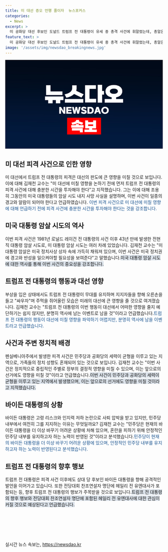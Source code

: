 ```yaml
---
title: 미 대선 증오 언행 줄이자  뉴스포커스
categories:
  - News
excerpt: >
  미 공화당 대선 후보인 도널드 트럼프 전 대통령이 유세 중 총격 사건에 휘말렸는데, 총알은 트럼프 전 대통령에게 직접적인 피해를 주진 않았지만, 지지자 한 명이 사망했습니다. 이는 레이건 대통령 피격 사건 이후 43년만에 발생한 암살 시도로, 이번 사건이 미 대선에 어떤 영향을 미칠지에 관심이 쏠리고 있습니다. 트럼프 전 대통령의 부상에도 불구하고 대선에 참여할 의지를 보여주며 대선의 판도를 뒤바꿀 수 있는 역사적인 사건으로 평가되고 있습니다. 또한, 이번 사건이 미 대선의 정치적 분위기에 영향을 줄 수 있어 극심한 관심을 모으고 있습니다.
feature_text: >
  미 공화당 대선 후보인 도널드 트럼프 전 대통령이 유세 중 총격 사건에 휘말렸는데, 총알은 트럼프 전 대통령에게 직접적인 피해를 주진 않았지만, 지지자 한 명이 사망했습니다. 이는 레이건 대통령 피격 사건 이후 43년만에 발생한 암살 시도로, 이번 사건이 미 대선에 어떤 영향을 미칠지에 관심이 쏠리고 있습니다. 트럼프 전 대통령의 부상에도 불구하고 대선에 참여할 의지를 보여주며 대선의 판도를 뒤바꿀 수 있는 역사적인 사건으로 평가되고 있습니다. 또한, 이번 사건이 미 대선의 정치적 분위기에 영향을 줄 수 있어 극심한 관심을 모으고 있습니다.
image: '/assets/img/newsdao_breakingnews.jpg'
---
```


<p><img src="/assets/img/newsdao_breakingnews.jpg" alt="firstkoreanews 속보" /></p>

<h2 data-ke-size="size26">미 대선 피격 사건으로 인한 영향</h2>

<p>미 대선에서 트럼프 전 대통령의 피격은 대선의 판도에 큰 영향을 미칠 것으로 보입니다. 이에 대해 김재천 교수는 "미 대선에 미칠 영향을 논하기 전에 먼저 트럼프 전 대통령의 피격 사건에 대해 충분한 시간을 투자해야 한다"고 지적했습니다. 그는 이에 대해 조용히 그동안의 미국 대통령들의 암살 시도 내지 사망 사실을 설명하며, 이번 사건이 일종의 경고와 알람이 되어야 한다고 언급하였습니다.<span style="color: #1a5490;"> 이번 피격 사건으로 미 대선에 미칠 영향에 대해 언급하기 전에 피격 사건에 충분한 시간을 투자해야 한다는 것을 강조합니다.</span></p>

<h2 data-ke-size="size26">미국 대통령 암살 시도의 역사</h2>

<p>이번 피격 사건은 1981년 로널드 레이건 전 대통령의 사건 이후 43년 만에 발생한 전현직 대통령 암살 시도로, 미 대통령 암살 시도는 여러 차례 있었습니다. 김재천 교수는 "미 대통령 암살은 미국 정치사상 상자 속에 가득히 채워져 있으며, 이번 사건은 미국 정치권에 경고와 반성을 일으켜야할 필요성을 보여준다"고 말했습니다.<span style="background-color: #21538527;">미국 대통령 암살 시도에 대한 역사를 통해 이번 사건의 중요성을 강조합니다.</span></p>

<h2 data-ke-size="size26">트럼프 전 대통령의 행동과 대선 영향</h2>

<p>부상을 입은 상태에서도 트럼프 전 대통령이 무대를 유지하며 지지자들을 향해 오른손을 들고 "싸우자"며 주먹을 쥐어올린 모습은 미래의 대선에 큰 영향을 줄 것으로 여겨졌습니다. 김재천 교수는 "트럼프 전 대통령의 이번 행동이 대선에서 어떠한 영향을 줄지 예단하기는 쉽지 않지만, 분명히 역사에 남는 이벤트로 남을 것"이라고 언급했습니다.<span style="color: #1a5490;">트럼프 전 대통령의 행동이 대선에 미칠 영향을 파악하기 어렵지만, 분명히 역사에 남을 이벤트라고 언급했습니다.</span></p>

<h2 data-ke-size="size26">사건과 주변 정치적 배경</h2>

<p>펜실베니아주에서 발생한 피격 사건은 민주당과 공화당의 세력이 균형을 이루고 있는 지역으로, 가족들의 정치 성향도 혼재되어 있는 것으로 보입니다. 김재천 교수는 "이번 사건은 정치적으로 중립적인 주별로 정부의 결정적 영향을 미칠 수 있으며, 이는 앞으로의 선거에도 영향을 미칠 것"이라고 언급했습니다.<span style="background-color: #21538527;">이번 사건이 민주당과 공화당의 세력이 균형을 이루고 있는 지역에서 발생했으며, 이는 앞으로의 선거에도 영향을 미칠 것이라고 지적했습니다.</span></p>

<h2 data-ke-size="size26">바이든 대통령의 상황</h2>

<p>바이든 대통령은 고령 리스크와 인지력 저하 논란으로 사퇴 압박을 받고 있지만, 민주당 내부에서 여전히 그를 지지하는 이유는 무엇일까요? 김재천 교수는 "민주당은 현재의 바이든 대통령을 더 이상 바꾸기 어려운 상황에 처해 있으며, 혼란을 피하기 위해 안정적인 민주당 내부를 유지하고자 하는 노력이 반영된 것"이라고 분석했습니다.<span style="color: #1a5490;">민주당이 현재의 바이든 대통령을 더 이상 바꾸기 어려운 상황에 있으며, 안정적인 민주당 내부를 유지하고자 하는 노력이 반영된다고 분석했습니다.</span></p>

<h2 data-ke-size="size26">트럼프 전 대통령의 향후 행보</h2>

<p>트럼프 전 대통령은 피격 사건 이후에도 상대 당 후보인 바이든 대통령을 향해 공격적인 발언을 이어가고 있습니다. 또한 전당대회 찬조연설자 명단에 헤일리 전 유엔대사가 포함되는 등, 향후 트럼프 전 대통령의 행보가 주목받을 것으로 보입니다.<span style="background-color: #21538527;">트럼프 전 대통령의 향후 행보와 전당대회 찬조연설자 명단에 포함된 헤일리 전 유엔대사에 대한 관심이 커질 것으로 예상된다고 언급했습니다.</span></p>

<p data-ke-size="size16">&nbsp;</p>

<p data-ke-size="size16">&nbsp;</p>

<p data-ke-size="size16">&nbsp;</p>
실시간 뉴스 속보는, <a href="https://newsdao.kr" rel="dofollow">https://newsdao.kr</a>


